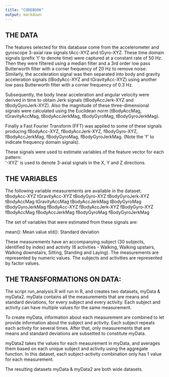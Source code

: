 ```yaml
---
title: "CODEBOOK"
output: markdown
---
```


## THE DATA

The features selected for this database come from the accelerometer and gyroscope 3-axial raw signals tAcc-XYZ and tGyro-XYZ. These time domain signals (prefix 't' to denote time) were captured at a constant rate of 50 Hz. Then they were filtered using a median filter and a 3rd order low pass Butterworth filter with a corner frequency of 20 Hz to remove noise. Similarly, the acceleration signal was then separated into body and gravity acceleration signals (tBodyAcc-XYZ and tGravityAcc-XYZ) using another low pass Butterworth filter with a corner frequency of 0.3 Hz. 

Subsequently, the body linear acceleration and angular velocity were derived in time to obtain Jerk signals (tBodyAccJerk-XYZ and tBodyGyroJerk-XYZ). Also the magnitude of these three-dimensional signals were calculated using the Euclidean norm (tBodyAccMag, tGravityAccMag, tBodyAccJerkMag, tBodyGyroMag, tBodyGyroJerkMag). 

Finally a Fast Fourier Transform (FFT) was applied to some of these signals producing fBodyAcc-XYZ, fBodyAccJerk-XYZ, fBodyGyro-XYZ, fBodyAccJerkMag, fBodyGyroMag, fBodyGyroJerkMag. (Note the 'f' to indicate frequency domain signals). 

These signals were used to estimate variables of the feature vector for each pattern:  
'-XYZ' is used to denote 3-axial signals in the X, Y and Z directions.

## THE VARIABLES

The following variable measurements are available in the dataset:
tBodyAcc-XYZ
tGravityAcc-XYZ
tBodyGyro-XYZ
tBodyGyroJerk-XYZ
tBodyAccMag
tGravityAccMag
tBodyAccJerkMag
tBodyGyroMag
tBodyGyroJerkMag
fBodyAcc-XYZ
fBodyAccJerk-XYZ
fBodyGyro-XYZ
fBodyAccMag
fBodyAccJerkMag
fBodyGyroMag
fBodyGyroJerkMag

The set of variables that were estimated from these signals are: 

mean(): Mean value
std(): Standard deviation

These measurements have an accompanying subject (30 subjects, identified by index) and activity (6 activities - Walking, Walking upstairs, Walking downstairs, Sitting, Standing and Laying). The measurements are represented by numeric values. The subjects and activities are represented by factor values. 

## THE TRANSFORMATIONS ON DATA:

The script run_analysis.R will run in R, and creates two datasets, myData & myData2. myData contains all the measurements that are means and standard deviations, for every subject and every activity. Each subject and activity can have multiple values for the same measurement.

To create myData, information about each measurement are combined to let provide information about the subject and activity. Each subject repeats each activity for several times. After that, only measurements that are means and standard deviations are subsetted to constitute myData.

myData2 takes the values for each measurement in myData, and averages them based on each unique subject and activity using the aggregate function. In this dataset, each subject-activity combination only has 1 value for each measurement. 

The resulting datasets myData & myData2 are both wide datasets.


